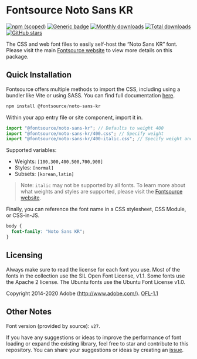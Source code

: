 # Fontsource Noto Sans KR

[![npm (scoped)](https://img.shields.io/npm/v/@fontsource/noto-sans-kr?color=brightgreen)](https://www.npmjs.com/package/@fontsource/noto-sans-kr) [![Generic badge](https://img.shields.io/badge/fontsource-passing-brightgreen)](https://github.com/fontsource/fontsource) [![Monthly downloads](https://badgen.net/npm/dm/@fontsource/noto-sans-kr)](https://github.com/fontsource/fontsource) [![Total downloads](https://badgen.net/npm/dt/@fontsource/noto-sans-kr)](https://github.com/fontsource/fontsource) [![GitHub stars](https://img.shields.io/github/stars/fontsource/fontsource.svg?style=social&label=Star)](https://github.com/fontsource/fontsource/stargazers)

The CSS and web font files to easily self-host the “Noto Sans KR” font. Please visit the main [Fontsource website](https://fontsource.org/fonts/noto-sans-kr) to view more details on this package.

## Quick Installation

Fontsource offers multiple methods to import the CSS, including using a bundler like Vite or using SASS. You can find full documentation [here](https://fontsource.org/docs/getting-started/introduction).

```javascript
npm install @fontsource/noto-sans-kr
```

Within your app entry file or site component, import it in.

```javascript
import "@fontsource/noto-sans-kr"; // Defaults to weight 400
import "@fontsource/noto-sans-kr/400.css"; // Specify weight
import "@fontsource/noto-sans-kr/400-italic.css"; // Specify weight and style
```

Supported variables:
- Weights: `[100,300,400,500,700,900]`
- Styles: `[normal]`
- Subsets: `[korean,latin]`

> Note: `italic` may not be supported by all fonts. To learn more about what weights and styles are supported, please visit the [Fontsource website](https://fontsource.org/fonts/noto-sans-kr).

Finally, you can reference the font name in a CSS stylesheet, CSS Module, or CSS-in-JS.

```css
body {
  font-family: "Noto Sans KR";
}
```

## Licensing
Always make sure to read the license for each font you use. Most of the fonts in the collection use the SIL Open Font License, v1.1. Some fonts use the Apache 2 license. The Ubuntu fonts use the Ubuntu Font License v1.0.

Copyright 2014-2020 Adobe (http://www.adobe.com/).
[OFL-1.1](http://scripts.sil.org/OFL)

## Other Notes
Font version (provided by source): `v27`.

If you have any suggestions or ideas to improve the performance of font loading or expand the existing library, feel free to star and contribute to this repository. You can share your suggestions or ideas by creating an [issue](https://github.com/fontsource/fontsource/issues).